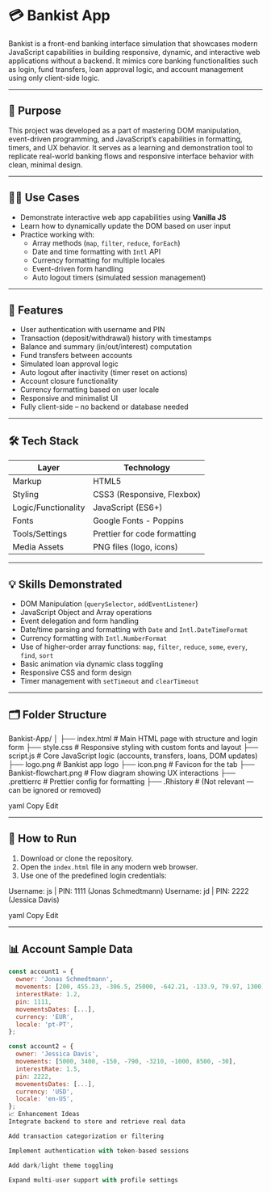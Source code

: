 # 💳 Bankist App

Bankist is a front-end banking interface simulation that showcases modern JavaScript capabilities in building responsive, dynamic, and interactive web applications without a backend. It mimics core banking functionalities such as login, fund transfers, loan approval logic, and account management using only client-side logic.

---

## 🎯 Purpose

This project was developed as a part of mastering DOM manipulation, event-driven programming, and JavaScript’s capabilities in formatting, timers, and UX behavior. It serves as a learning and demonstration tool to replicate real-world banking flows and responsive interface behavior with clean, minimal design.

---

## 🧑‍💻 Use Cases

- Demonstrate interactive web app capabilities using **Vanilla JS**
- Learn how to dynamically update the DOM based on user input
- Practice working with:
  - Array methods (`map`, `filter`, `reduce`, `forEach`)
  - Date and time formatting with `Intl` API
  - Currency formatting for multiple locales
  - Event-driven form handling
  - Auto logout timers (simulated session management)

---

## 🚀 Features

- User authentication with username and PIN
- Transaction (deposit/withdrawal) history with timestamps
- Balance and summary (in/out/interest) computation
- Fund transfers between accounts
- Simulated loan approval logic
- Auto logout after inactivity (timer reset on actions)
- Account closure functionality
- Currency formatting based on user locale
- Responsive and minimalist UI
- Fully client-side – no backend or database needed

---

## 🛠️ Tech Stack

| Layer            | Technology                     |
|------------------|--------------------------------|
| Markup           | HTML5                          |
| Styling          | CSS3 (Responsive, Flexbox)     |
| Logic/Functionality | JavaScript (ES6+)          |
| Fonts            | Google Fonts - Poppins         |
| Tools/Settings   | Prettier for code formatting   |
| Media Assets     | PNG files (logo, icons)        |

---

## 💡 Skills Demonstrated

- DOM Manipulation (`querySelector`, `addEventListener`)
- JavaScript Object and Array operations
- Event delegation and form handling
- Date/time parsing and formatting with `Date` and `Intl.DateTimeFormat`
- Currency formatting with `Intl.NumberFormat`
- Use of higher-order array functions: `map`, `filter`, `reduce`, `some`, `every`, `find`, `sort`
- Basic animation via dynamic class toggling
- Responsive CSS and form design
- Timer management with `setTimeout` and `clearTimeout`

---

## 🗂️ Folder Structure

Bankist-App/
│
├── index.html # Main HTML page with structure and login form
├── style.css # Responsive styling with custom fonts and layout
├── script.js # Core JavaScript logic (accounts, transfers, loans, DOM updates)
├── logo.png # Bankist app logo
├── icon.png # Favicon for the tab
├── Bankist-flowchart.png # Flow diagram showing UX interactions
├── .prettierrc # Prettier config for formatting
├── .Rhistory # (Not relevant — can be ignored or removed)

yaml
Copy
Edit

---

## 🧪 How to Run

1. Download or clone the repository.
2. Open the `index.html` file in any modern web browser.
3. Use one of the predefined login credentials:

Username: js | PIN: 1111 (Jonas Schmedtmann)
Username: jd | PIN: 2222 (Jessica Davis)

yaml
Copy
Edit

---

## 📊 Account Sample Data

```javascript
const account1 = {
  owner: 'Jonas Schmedtmann',
  movements: [200, 455.23, -306.5, 25000, -642.21, -133.9, 79.97, 1300],
  interestRate: 1.2,
  pin: 1111,
  movementsDates: [...],
  currency: 'EUR',
  locale: 'pt-PT',
};

const account2 = {
  owner: 'Jessica Davis',
  movements: [5000, 3400, -150, -790, -3210, -1000, 8500, -30],
  interestRate: 1.5,
  pin: 2222,
  movementsDates: [...],
  currency: 'USD',
  locale: 'en-US',
};
📈 Enhancement Ideas
Integrate backend to store and retrieve real data

Add transaction categorization or filtering

Implement authentication with token-based sessions

Add dark/light theme toggling

Expand multi-user support with profile settings

